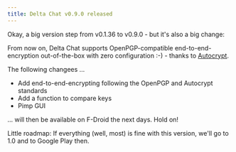 ```yaml
---
title: Delta Chat v0.9.0 released
---
```


Okay, a big version step from v0.1.36 to v0.9.0 - but it's also a big change:

From now on, Delta Chat supports OpenPGP-compatible end-to-end-encryption out-of-the-box with
zero configuration :-) - thanks to [Autocrypt](https://autocrypt.readthedocs.io).

The following changees ...

* Add end-to-end-encrypting following the OpenPGP and Autocrypt standards
* Add a function to compare keys
* Pimp GUI

... will then be available on F-Droid the next days. Hold on!

Little roadmap: If everything (well, most) is fine with this version, we'll go to 1.0 and to Google Play then.
